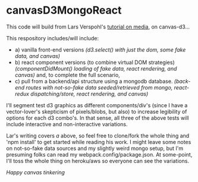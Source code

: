 # canvasD3MongoReact
This code will build from Lars Verspohl's [tutorial on media](https://medium.freecodecamp.com/d3-and-canvas-in-3-steps-8505c8b27444), on canvas-d3...

This respository includes/will include:
+ a) vanilla front-end versions *(d3.select() with just the dom, some fake data, and canvas)*
+ b) react component versions (to combine virtual DOM strategies) *(componentDidMount() loading of fake data, react rendering, and canvas)*
and, to complete the full scenario,
+ c) pull from a backend/api structure using a mongodb database. *(back-end routes with not-so-fake data seeded/retrieved from mongo, react-redux dispatching/store, react rendering, and canvas)*

I'll segment test d3 graphics as different components/div's (since I have a vector-lover's skepticism of pixels/blobs, but also) 
to increase legibility of options for each d3 combo's. In that sense, all three of the above tests will include interactive and non-interactive variations.

Lar's writing covers *a* above, so feel free to clone/fork the whole thing and 'npm install' to get started while reading his work.
I might leave some notes on not-so-fake data sources and my slightly weird mongo setup, but I'm presuming folks can read my webpack.config/package.json. At some-point, I'll toss the whole thing on heroku/aws so everyone can see the variations.

*Happy canvas tinkering*
